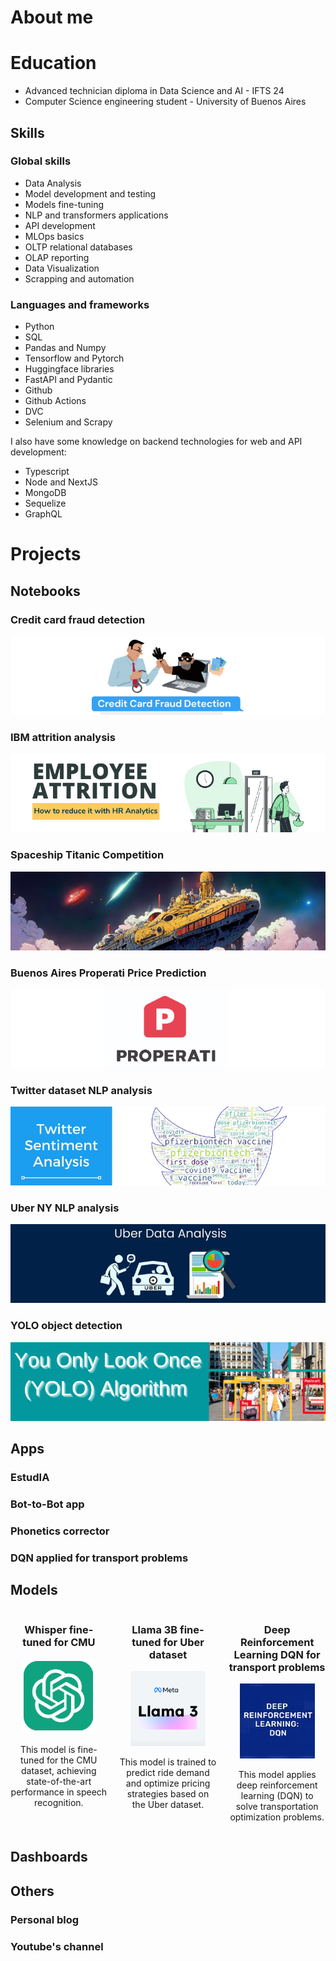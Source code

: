 # About me

# Education

- Advanced technician diploma in Data Science and AI - IFTS 24
- Computer Science engineering student - University of Buenos Aires

## Skills

### Global skills

- Data Analysis
- Model development and testing
- Models fine-tuning
- NLP and transformers applications
- API development
- MLOps basics
- OLTP relational databases
- OLAP reporting
- Data Visualization
- Scrapping and automation

### Languages and frameworks
- Python
- SQL
- Pandas and Numpy
- Tensorflow and Pytorch
- Huggingface libraries
- FastAPI and Pydantic
- Github
- Github Actions
- DVC
- Selenium and Scrapy

I also have some knowledge on backend technologies for web and API development:

- Typescript
- Node and NextJS
- MongoDB
- Sequelize
- GraphQL

# Projects

## Notebooks

### Credit card fraud detection
![image](/assets/img/banner_credit_card.png)
### IBM attrition analysis
![image](/assets/img/banner_ibm_attrition.png)
### Spaceship Titanic Competition
![image](/assets/img/banner_spaceship_titanic.png)
### Buenos Aires Properati Price Prediction
![image](/assets/img/banner_properati.png)
### Twitter dataset NLP analysis
![image](/assets/img/banner_twitter_analysis.png)
### Uber NY NLP analysis
![image](/assets/img/banner_uber.png)
### YOLO object detection
![image](/assets/img/banner_yolo.png)

## Apps

### EstudIA
### Bot-to-Bot app
### Phonetics corrector
### DQN applied for transport problems

## Models

<div style="display: flex; justify-content: space-between; gap: 20px;">

  <div style="flex: 1; text-align: center;">
    <h3>Whisper fine-tuned for CMU</h3>
    <img src="./assets/img/model_1.png" alt="Whisper Model" style="width: auto; max-width: 250px;">
    <p>This model is fine-tuned for the CMU dataset, achieving state-of-the-art performance in speech recognition.</p>
  </div>

  <div style="flex: 1; text-align: center;">
    <h3>Llama 3B fine-tuned for Uber dataset</h3>
    <img src="./assets/img/model_2.png" alt="Llama Model" style="width: auto; max-width: 250px;">
    <p>This model is trained to predict ride demand and optimize pricing strategies based on the Uber dataset.</p>
  </div>

  <div style="flex: 1; text-align: center;">
    <h3>Deep Reinforcement Learning DQN for transport problems</h3>
    <img src="./assets/img/model_3.png" alt="DQN Model" style="width: auto; max-width: 250px;">
    <p>This model applies deep reinforcement learning (DQN) to solve transportation optimization problems.</p>
  </div>

</div>

## Dashboards

## Others

### Personal blog
### Youtube's channel
